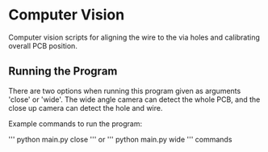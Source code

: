 # Computer Vision
Computer vision scripts for aligning the wire to the via holes and calibrating overall PCB position.

## Running the Program

There are two options when running this program given as arguments 'close' or 'wide'. The wide angle camera can detect the whole PCB, and the close up camera can detect the hole and wire.

Example commands to run the program:

 ''' python main.py close ''' or ''' python main.py wide ''' commands
